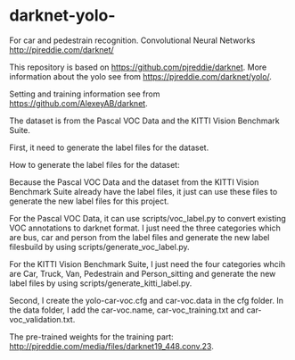 # darknet-yolo-
For car and pedestrain recognition. Convolutional Neural Networks http://pjreddie.com/darknet/

This repository is based on https://github.com/pjreddie/darknet. More information about the yolo see from https://pjreddie.com/darknet/yolo/.

Setting and training information see from https://github.com/AlexeyAB/darknet.

The dataset is from the Pascal VOC Data and the KITTI Vision Benchmark Suite. 

First, it need to generate the label files for the dataset.

How to generate the label files for the dataset:

Because the Pascal VOC Data and the dataset from the KITTI Vision Benchmark Suite already have the label files, it just can use these files to generate the new label files for this project.

For the Pascal VOC Data, it can use scripts/voc_label.py to convert existing VOC annotations to darknet format. I just need the three categories which are bus, car and person from the label files and generate the new label filesbuild by using scripts/generate_voc_label.py.


For the KITTI Vision Benchmark Suite, I just need the four categories whcih are Car, Truck, Van, Pedestrain and Person_sitting and generate the new label files by using scripts/generate_kitti_label.py.

Second, I create the yolo-car-voc.cfg and car-voc.data in the cfg folder. In the data folder, I add the car-voc.name, car-voc_training.txt and car-voc_validation.txt.

The pre-trained weights for the training part: http://pjreddie.com/media/files/darknet19_448.conv.23.

